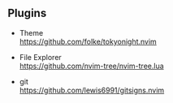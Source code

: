 ## Plugins

- Theme  
  https://github.com/folke/tokyonight.nvim

- File Explorer  
  https://github.com/nvim-tree/nvim-tree.lua

- git  
  https://github.com/lewis6991/gitsigns.nvim